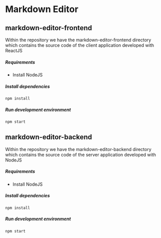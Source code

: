# Markdown Editor

## markdown-editor-frontend

Within the repository we have the markdown-editor-frontend directory which contains the source code of the client application developed with ReactJS

##### Requirements

* Install NodeJS

##### Install dependencies

```
npm install
```

##### Run development environment

```
npm start
```

## markdown-editor-backend

Within the repository we have the markdown-editor-backend directory which contains the source code of the server application developed with NodeJS

##### Requirements

* Install NodeJS

##### Install dependencies

```
npm install
```

##### Run development environment

```
npm start
```